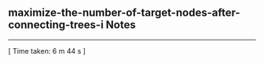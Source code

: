 <h2>maximize-the-number-of-target-nodes-after-connecting-trees-i Notes</h2><hr>[ Time taken: 6 m 44 s ]